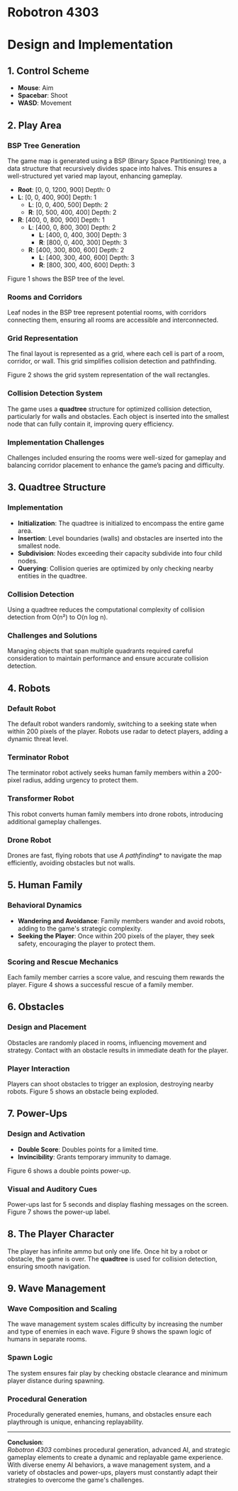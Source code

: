 # Robotron 4303
# Design and Implementation

## 1. Control Scheme
- **Mouse**: Aim
- **Spacebar**: Shoot
- **WASD**: Movement

## 2. Play Area

### BSP Tree Generation
The game map is generated using a BSP (Binary Space Partitioning) tree, a data structure that recursively divides space into halves. This ensures a well-structured yet varied map layout, enhancing gameplay.

- **Root**: [0, 0, 1200, 900] Depth: 0
- **L**: [0, 0, 400, 900] Depth: 1
    - **L**: [0, 0, 400, 500] Depth: 2
    - **R**: [0, 500, 400, 400] Depth: 2
- **R**: [400, 0, 800, 900] Depth: 1
    - **L**: [400, 0, 800, 300] Depth: 2
        - **L**: [400, 0, 400, 300] Depth: 3
        - **R**: [800, 0, 400, 300] Depth: 3
    - **R**: [400, 300, 800, 600] Depth: 2
        - **L**: [400, 300, 400, 600] Depth: 3
        - **R**: [800, 300, 400, 600] Depth: 3

Figure 1 shows the BSP tree of the level.

### Rooms and Corridors
Leaf nodes in the BSP tree represent potential rooms, with corridors connecting them, ensuring all rooms are accessible and interconnected.

### Grid Representation
The final layout is represented as a grid, where each cell is part of a room, corridor, or wall. This grid simplifies collision detection and pathfinding.

Figure 2 shows the grid system representation of the wall rectangles.

### Collision Detection System
The game uses a **quadtree** structure for optimized collision detection, particularly for walls and obstacles. Each object is inserted into the smallest node that can fully contain it, improving query efficiency.

### Implementation Challenges
Challenges included ensuring the rooms were well-sized for gameplay and balancing corridor placement to enhance the game’s pacing and difficulty.

## 3. Quadtree Structure

### Implementation
- **Initialization**: The quadtree is initialized to encompass the entire game area.
- **Insertion**: Level boundaries (walls) and obstacles are inserted into the smallest node.
- **Subdivision**: Nodes exceeding their capacity subdivide into four child nodes.
- **Querying**: Collision queries are optimized by only checking nearby entities in the quadtree.

### Collision Detection
Using a quadtree reduces the computational complexity of collision detection from O(n²) to O(n log n).

### Challenges and Solutions
Managing objects that span multiple quadrants required careful consideration to maintain performance and ensure accurate collision detection.

## 4. Robots

### Default Robot
The default robot wanders randomly, switching to a seeking state when within 200 pixels of the player. Robots use radar to detect players, adding a dynamic threat level.

### Terminator Robot
The terminator robot actively seeks human family members within a 200-pixel radius, adding urgency to protect them.

### Transformer Robot
This robot converts human family members into drone robots, introducing additional gameplay challenges.

### Drone Robot
Drones are fast, flying robots that use **A* pathfinding** to navigate the map efficiently, avoiding obstacles but not walls.

## 5. Human Family

### Behavioral Dynamics
- **Wandering and Avoidance**: Family members wander and avoid robots, adding to the game's strategic complexity.
- **Seeking the Player**: Once within 200 pixels of the player, they seek safety, encouraging the player to protect them.

### Scoring and Rescue Mechanics
Each family member carries a score value, and rescuing them rewards the player. Figure 4 shows a successful rescue of a family member.

## 6. Obstacles

### Design and Placement
Obstacles are randomly placed in rooms, influencing movement and strategy. Contact with an obstacle results in immediate death for the player.

### Player Interaction
Players can shoot obstacles to trigger an explosion, destroying nearby robots. Figure 5 shows an obstacle being exploded.

## 7. Power-Ups

### Design and Activation
- **Double Score**: Doubles points for a limited time.
- **Invincibility**: Grants temporary immunity to damage.

Figure 6 shows a double points power-up.

### Visual and Auditory Cues
Power-ups last for 5 seconds and display flashing messages on the screen. Figure 7 shows the power-up label.

## 8. The Player Character

The player has infinite ammo but only one life. Once hit by a robot or obstacle, the game is over. The **quadtree** is used for collision detection, ensuring smooth navigation.

## 9. Wave Management

### Wave Composition and Scaling
The wave management system scales difficulty by increasing the number and type of enemies in each wave. Figure 9 shows the spawn logic of humans in separate rooms.

### Spawn Logic
The system ensures fair play by checking obstacle clearance and minimum player distance during spawning.

### Procedural Generation
Procedurally generated enemies, humans, and obstacles ensure each playthrough is unique, enhancing replayability.

---

**Conclusion**:  
*Robotron 4303* combines procedural generation, advanced AI, and strategic gameplay elements to create a dynamic and replayable game experience. With diverse enemy AI behaviors, a wave management system, and a variety of obstacles and power-ups, players must constantly adapt their strategies to overcome the game's challenges.
